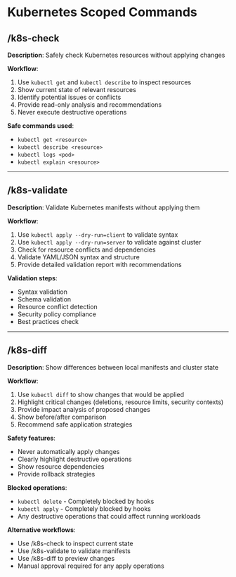 # Kubernetes Scoped Commands

## /k8s-check

**Description**: Safely check Kubernetes resources without applying changes

**Workflow**:

1. Use `kubectl get` and `kubectl describe` to inspect resources
2. Show current state of relevant resources
3. Identify potential issues or conflicts
4. Provide read-only analysis and recommendations
5. Never execute destructive operations

**Safe commands used**:

- `kubectl get <resource>`
- `kubectl describe <resource>`
- `kubectl logs <pod>`
- `kubectl explain <resource>`

---

## /k8s-validate

**Description**: Validate Kubernetes manifests without applying them

**Workflow**:

1. Use `kubectl apply --dry-run=client` to validate syntax
2. Use `kubectl apply --dry-run=server` to validate against cluster
3. Check for resource conflicts and dependencies
4. Validate YAML/JSON syntax and structure
5. Provide detailed validation report with recommendations

**Validation steps**:

- Syntax validation
- Schema validation
- Resource conflict detection
- Security policy compliance
- Best practices check

---

## /k8s-diff

**Description**: Show differences between local manifests and cluster state

**Workflow**:

1. Use `kubectl diff` to show changes that would be applied
2. Highlight critical changes (deletions, resource limits, security contexts)
3. Provide impact analysis of proposed changes
4. Show before/after comparison
5. Recommend safe application strategies

**Safety features**:

- Never automatically apply changes
- Clearly highlight destructive operations
- Show resource dependencies
- Provide rollback strategies

**Blocked operations**:

- `kubectl delete` - Completely blocked by hooks
- `kubectl apply` - Completely blocked by hooks
- Any destructive operations that could affect running workloads

**Alternative workflows**:

- Use /k8s-check to inspect current state
- Use /k8s-validate to validate manifests
- Use /k8s-diff to preview changes
- Manual approval required for any apply operations
